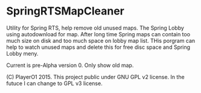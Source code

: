 # SpringRTSMapCleaner
Utility for Spring RTS, help remove old unused maps.
The Spring Lobby using autodownload for map. After long time Spring maps can contain too much size on disk and too much space on lobby map list. THis porgram can help to watch unused maps and delete this for free disc space and Spring Lobby meny.

Current is pre-Alpha version 0. Only show old map.

(C) PlayerO1 2015. This project public under GNU GPL v2 license. In the futuce I can change to GPL v3 license.
